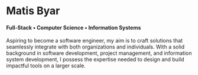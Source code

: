 # Matis Byar
#### Full-Stack • Computer Science • Information Systems
Aspiring to become a software engineer, my aim is to craft solutions that seamlessly integrate with both organizations and individuals. With a solid background in software development, project management, and information system development, I possess the expertise needed to design and build impactful tools on a larger scale.
